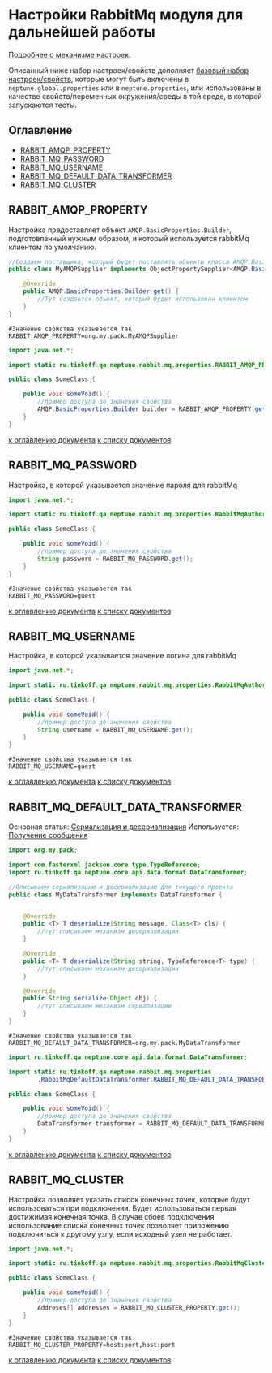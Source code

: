 # Настройки RabbitMq модуля для дальнейшей работы

[Подробнее о механизме настроек](./../../../core.api/doc/rus/SETTINGS.MD).

Описанный ниже набор настроек/свойств
дополняет [базовый набор настроек/свойств](./../../../core.api/doc/rus/SETTINGS.MD#Основной-набор-настроексвойств),
которые могут быть включены в `neptune.global.properties` или в `neptune.properties`, или использованы в качестве
свойств/переменных окружения/среды в той среде, в которой запускаются тесты.

## Оглавление

- [RABBIT_AMQP_PROPERTY](#RABBIT_AMQP_PROPERTY)
- [RABBIT_MQ_PASSWORD](#RABBIT_MQ_PASSWORD)
- [RABBIT_MQ_USERNAME](#RABBIT_MQ_USERNAME)
- [RABBIT_MQ_DEFAULT_DATA_TRANSFORMER](#RABBIT_MQ_DEFAULT_DATA_TRANSFORMER)
- [RABBIT_MQ_CLUSTER](#RABBIT_MQ_CLUSTER)

## RABBIT_AMQP_PROPERTY

Настройка предоставляет объект `AMQP.BasicProperties.Builder`, подготовленный нужным образом, и который используется
rabbitMq клиентом по умолчанию.

```java
//Создаем поставщика, который будет поставлять объекты класса AMQP.BasicProperties.Builder
public class MyAMQPSupplier implements ObjectPropertySupplier<AMQP.BasicProperties.Builder, Supplier<AMQP.BasicProperties.Builder>> {

    @Override
    public AMQP.BasicProperties.Builder get() {
        //Тут создается объект, который будет использован клиентом
    }
}
```

```properties
#Значение свойства указывается так
RABBIT_AMQP_PROPERTY=org.my.pack.MyAMQPSupplier
```

```java
import java.net.*;

import static ru.tinkoff.qa.neptune.rabbit.mq.properties.RABBIT_AMQP_PROPERTY;

public class SomeClass {

    public void someVoid() {
        //пример доступа до значения свойства
        AMQP.BasicProperties.Builder builder = RABBIT_AMQP_PROPERTY.get();
    }
}
```

[к оглавлению документа](#Оглавление) [к списку документов](README.MD#Оглавление)

## RABBIT_MQ_PASSWORD

Настройка, в которой указывается значение пароля для rabbitMq

```java
import java.net.*;

import static ru.tinkoff.qa.neptune.rabbit.mq.properties.RabbitMqAuthorizationProperties.RABBIT_MQ_PASSWORD;

public class SomeClass {

    public void someVoid() {
        //пример доступа до значения свойства
        String password = RABBIT_MQ_PASSWORD.get();
    }
}
```

```properties
#Значение свойства указывается так
RABBIT_MQ_PASSWORD=guest
```

[к оглавлению документа](#Оглавление) [к списку документов](README.MD#Оглавление)

## RABBIT_MQ_USERNAME

Настройка, в которой указывается значение логина для rabbitMq

```java
import java.net.*;

import static ru.tinkoff.qa.neptune.rabbit.mq.properties.RabbitMqAuthorizationProperties.RABBIT_MQ_USERNAME;

public class SomeClass {

    public void someVoid() {
        //пример доступа до значения свойства
        String username = RABBIT_MQ_USERNAME.get();
    }
}
```

```properties
#Значение свойства указывается так
RABBIT_MQ_USERNAME=guest
```

[к оглавлению документа](#Оглавление) [к списку документов](README.MD#Оглавление)

## RABBIT_MQ_DEFAULT_DATA_TRANSFORMER

Основная статья: [Сериализация и десериализация](./../../../core.api/doc/rus/SERIALIZATION_DESERIALIZATION.MD)
Используется: [Получение сообщения](FUNCTION.MD#Получение-сообщения)

```java
import org.my.pack;

import com.fasterxml.jackson.core.type.TypeReference;
import ru.tinkoff.qa.neptune.core.api.data.format.DataTransformer;

//Описываем сериализацию и десериализацию для текущего проекта
public class MyDataTransformer implements DataTransformer {


    @Override
    public <T> T deserialize(String message, Class<T> cls) {
        //тут описываем механизм десериализации
    }

    @Override
    public <T> T deserialize(String string, TypeReference<T> type) {
        //тут описываем механизм десериализации
    }

    @Override
    public String serialize(Object obj) {
        //тут описываем механизм сериализации
    }
}
```

```properties
#Значение свойства указывается так
RABBIT_MQ_DEFAULT_DATA_TRANSFORMER=org.my.pack.MyDataTransformer
```

```java
import ru.tinkoff.qa.neptune.core.api.data.format.DataTransformer;

import static ru.tinkoff.qa.neptune.rabbit.mq.properties
        .RabbitMqDefaultDataTransformer.RABBIT_MQ_DEFAULT_DATA_TRANSFORMER;

public class SomeClass {

    public void someVoid() {
        //пример доступа до значения свойства
        DataTransformer transformer = RABBIT_MQ_DEFAULT_DATA_TRANSFORMER.get();
    }
}
```

[к оглавлению документа](#Оглавление) [к списку документов](README.MD#Оглавление)

## RABBIT_MQ_CLUSTER

Настройка позволяет указать список конечных точек, которые будут использоваться при подключении. Будет использоваться
первая достижимая конечная точка. В случае сбоев подключения использование списка конечных точек позволяет приложению
подключиться к другому узлу, если исходный узел не работает.

```java
import java.net.*;

import static ru.tinkoff.qa.neptune.rabbit.mq.properties.RabbitMqClusterProperty.RABBIT_MQ_CLUSTER_PROPERTY;

public class SomeClass {

    public void someVoid() {
        //пример доступа до значения свойства
        Addreses[] addresses = RABBIT_MQ_CLUSTER_PROPERTY.get();
    }
}
```

```properties
#Значение свойства указывается так
RABBIT_MQ_CLUSTER_PROPERTY=host:port,host:port
```

[к оглавлению документа](#Оглавление) [к списку документов](README.MD#Оглавление)
